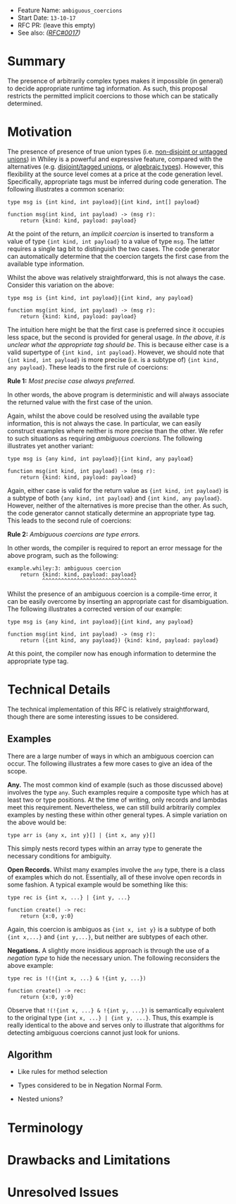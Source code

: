 - Feature Name: `ambiguous_coercions`
- Start Date: `13-10-17`
- RFC PR: (leave this empty)
- See also: _([RFC#0017](https://github.com/Whiley/RFCs/blob/master/text/0017-runtime-type-information.md))_

# Summary

The presence of arbitrarily complex types makes it impossible (in
general) to decide appropriate runtime tag information.  As such, this
proposal restricts the permitted implicit coercions to those which can
be statically determined.

# Motivation

The presence of presence of true union types
(i.e. [non-disjoint or untagged unions](https://en.wikipedia.org/wiki/Union_type#Untagged_unions))
in Whiley is a powerful and expressive feature, compared with the
alternatives
(e.g. [disjoint/tagged unions](https://en.wikipedia.org/wiki/Tagged_union),
or
[algebraic types](https://en.wikipedia.org/wiki/Algebraic_data_type)).
However, this flexibility at the source level comes at a price at the
code generation level.  Specifically, appropriate tags must be
inferred during code generation.  The following illustrates a common
scenario:

```
type msg is {int kind, int payload}|{int kind, int[] payload}

function msg(int kind, int payload) -> (msg r):
	return {kind: kind, payload: payload}
```

At the point of the return, an _implicit coercion_ is inserted to
transform a value of type `{int kind, int payload}` to a value of type
`msg`.  The latter requires a single tag bit to distinguish the two
cases.  The code generator can automatically determine that the
coercion targets the first case from the available type information.

Whilst the above was relatively straightforward, this is not always
the case.  Consider this variation on the above:

```
type msg is {int kind, int payload}|{int kind, any payload}

function msg(int kind, int payload) -> (msg r):
	return {kind: kind, payload: payload}
```

The intuition here might be that the first case is preferred since it
occupies less space, but the second is provided for general usage.  _In
the above, it is unclear what the appropriate tag should be_.  This is
because either case is a valid supertype of `{int kind, int
payload}`.  However, we should note that `{int kind, int payload}` is
more precise (i.e. is a subtype of) `{int kind, any payload}`.  These
leads to the first rule of coercions:

**Rule 1:** _Most precise case always preferred._

In other words, the above program is deterministic and will always
associate the returned value with the first case of the union.

Again, whilst the above could be resolved using the available type
information, this is not always the case.  In particular, we can
easily construct examples where neither is more precise than the
other.  We refer to such situations as requiring _ambiguous
coercions_.  The following illustrates yet another variant:

```
type msg is {any kind, int payload}|{int kind, any payload}

function msg(int kind, int payload) -> (msg r):
	return {kind: kind, payload: payload}
```

Again, either case is valid for the return value as `{int kind, int
payload}` is a subtype of both `{any kind, int payload}` and `{int
kind, any payload}`.  However, neither of the alternatives is more
precise than the other.  As such, the code generator cannot statically
determine an appropriate type tag.  This leads to the second rule of
coercions:

**Rule 2:** _Ambiguous coercions are type errors._

In other words, the compiler is required to report an error message
for the above program, such as the following:

```
example.whiley:3: ambiguous coercion
    return {kind: kind, payload: payload}
           ^^^^^^^^^^^^^^^^^^^^^^^^^^^^^^
```

Whilst the presence of an ambiguous coercion is a compile-time error,
it can be easily overcome by inserting an appropriate cast for
disambiguation.  The following illustrates a corrected version of our
example:

```
type msg is {any kind, int payload}|{int kind, any payload}

function msg(int kind, int payload) -> (msg r):
	return ({int kind, any payload}) {kind: kind, payload: payload}
```

At this point, the compiler now has enough information to determine
the appropriate type tag.

# Technical Details

The technical implementation of this RFC is relatively
straightforward, though there are some interesting issues to be
considered.

## Examples

There are a large number of ways in which an ambiguous coercion can
occur.  The following illustrates a few more cases to give an idea of
the scope.


**Any.** The most common kind of example (such as those discussed
  above) involves the type `any`.  Such examples require a composite
  type which has at least two or type positions.  At the time of
  writing, only records and lambdas meet this requirement.
  Nevertheless, we can still build arbitrarily complex examples by
  nesting these within other general types.  A simple variation on the
  above would be:

```
type arr is {any x, int y}[] | {int x, any y}[]

```

This simply nests record types within an array type to generate the
necessary conditions for ambiguity.

**Open Records.**  Whilst many examples involve the `any` type, there
  is a class of examples which do not.  Essentially, all of these
  involve open records in some fashion.  A typical example would be
  something like this:

```
type rec is {int x, ...} | {int y, ...}

function create() -> rec:
	return {x:0, y:0}
```

Again, this coercion is ambiguos as `{int x, int y}` is a subtype of
both `{int x,...}` and `{int y,...}`, but neither are subtypes of each
other.

**Negations.** A slightly more insidious approach is through the use
  of a _negation type_ to hide the necessary union.  The following
  reconsiders the above example:

```
type rec is !(!{int x, ...} & !{int y, ...})

function create() -> rec:
	return {x:0, y:0}
```

Observe that `!(!{int x, ...} & !{int y, ...})` is semantically
equivalent to the original type `{int x, ...} | {int y, ...}`.  Thus,
this example is really identical to the above and serves only to
illustrate that algorithms for detecting ambiguous coercions cannot
just look for unions.

## Algorithm

* Like rules for method selection

* Types considered to be in Negation Normal Form.

* Nested unions?

# Terminology


# Drawbacks and Limitations


# Unresolved Issues

